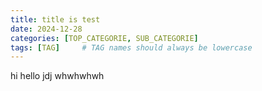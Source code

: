 ```yaml
---
title: title is test
date: 2024-12-28
categories: [TOP_CATEGORIE, SUB_CATEGORIE]
tags: [TAG]     # TAG names should always be lowercase
---
```


hi hello jdj whwhwhwh